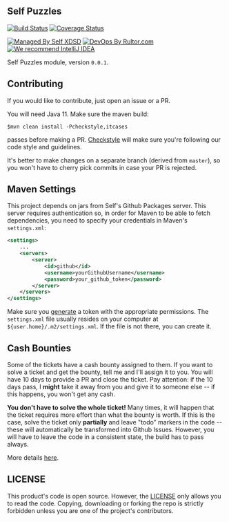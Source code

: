## Self Puzzles

[![Build Status](https://travis-ci.org/self-xdsd/self-todos.svg?branch=master)](https://travis-ci.org/self-xdsd/self-todos)
[![Coverage Status](https://coveralls.io/repos/github/self-xdsd/self-todos/badge.svg?branch=master)](https://coveralls.io/github/self-xdsd/self-todos?branch=master)

[![Managed By Self XDSD](https://amihaiemil.com/images/mbself.svg)](#)
[![DevOps By Rultor.com](http://www.rultor.com/b/self-xdsd/self-todos)](http://www.rultor.com/p/self-xdsd/self-todos)
[![We recommend IntelliJ IDEA](http://amihaiemil.github.io/images/intellij-idea-recommend.svg)](https://www.jetbrains.com/idea/)

Self Puzzles module, version `0.0.1`.

## Contributing 

If you would like to contribute, just open an issue or a PR.

You will need Java 11.
Make sure the maven build:

``$mvn clean install -Pcheckstyle,itcases``

passes before making a PR. [Checkstyle](http://checkstyle.sourceforge.net/) will make sure
you're following our code style and guidelines.

It's better to make changes on a separate branch (derived from ``master``), so you won't have to cherry pick commits in case your PR is rejected.

## Maven Settings

This project depends on jars from Self's Github Packages server. This server
requires authentication so, in order for Maven to be able to fetch dependencies,
you need to specify your credentials in Maven's ``settings.xml``:

```xml
<settings>
    ...
    <servers>
        <server>
            <id>github</id>
            <username>yourGithubUsername</username>
            <password>your_github_token</password>
        </server>
    </servers>
</settings>
```

Make sure you [generate](https://github.com/settings/tokens) a token with the appropriate
permissions. The ``settings.xml`` file usually resides on your computer at ``${user.home}/.m2/settings.xml``.
If the file is not there, you can create it.

## Cash Bounties

Some of the tickets have a cash bounty assigned to them. If you want to solve a ticket and get the bounty, tell me and I'll assign it to you. You will have 10 days to provide a PR and close the ticket. Pay attention: if the 10 days pass, I **might** take it away from you and give it to someone else -- if this happens, you won't get any cash. 

**You don't have to solve the whole ticket!** Many times, it will happen that the ticket requires more effort than what the bounty is worth. If this is the case, solve the ticket only **partially** and leave "todo" markers in the code -- these will automatically be transformed into Github Issues. However, you will have to leave the code in a consistent state, the build has to pass always.

More details [here](https://amihaiemil.com/2020/02/15/solve-github-issues-and-get-cash.html).

## LICENSE

This product's code is open source. However, the [LICENSE](https://github.com/self-xdsd/self-core/blob/master/LICENSE) only allows you to read the code. Copying, downloading or forking the repo is strictly forbidden unless you are one of the project's contributors.
